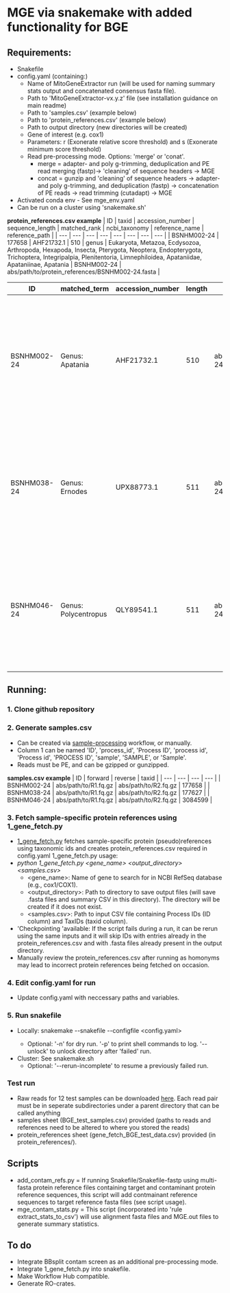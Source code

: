 # MGE via snakemake with added functionality for BGE #
## Requirements: ##
- Snakefile
- config.yaml (containing:)
  - Name of MitoGeneExtractor run (will be used for naming summary stats output and concatenated consensus fasta file).
  - Path to 'MitoGeneExtractor-vx.y.z' file (see installation guidance on main readme)
  - Path to 'samples.csv' (example below)
  - Path to 'protein_references.csv' (example below)
  - Path to output directory (new directories will be created)
  - Gene of interest (e.g. cox1)
  - Parameters: r (Exonerate relative score threshold) and s (Exonerate minimum score threshold)
  - Read pre-processing mode. Options: 'merge' or 'conat'.
    - merge = adapter- and poly g-trimming, deduplication and PE read merging (fastp)-> 'cleaning' of sequence headers -> MGE
    - concat = gunzip and 'cleaning' of sequence headers -> adapter- and poly g-trimming, and deduplication (fastp) -> concatenation of PE reads -> read trimming (cutadapt) -> MGE
- Activated conda env - See mge_env.yaml
- Can be run on a cluster using 'snakemake.sh'



**protein_references.csv example** 
| ID | taxid | accession_number | sequence_length | matched_rank | ncbi_taxonomy | reference_name | reference_path |
| --- | --- | --- | --- | --- | --- | --- | --- |
| BSNHM002-24 | 177658 | AHF21732.1 | 510 | genus | Eukaryota, Metazoa, Ecdysozoa, Arthropoda, Hexapoda, Insecta, Pterygota, Neoptera, Endopterygota, Trichoptera, Integripalpia, Plenitentoria, Limnephiloidea, Apataniidae, Apataniinae, Apatania | BSNHM002-24 | abs/path/to/protein_references/BSNHM002-24.fasta | 


| ID | matched_term | accession_number | length | reference_path | reference_name | tax_validated | ncbi_taxonomy |
| --- | --- | --- | --- | --- | --- | --- | --- |
| BSNHM002-24 | Genus: Apatania | AHF21732.1 | 510 | abs/path/to/protein_references/BSNHM002-24.fasta | BSNHM002-24 | true | Eukaryota, Metazoa, Ecdysozoa, Arthropoda, Hexapoda, Insecta, Pterygota, Neoptera, Endopterygota, Trichoptera, Integripalpia, Plenitentoria, Limnephiloidea, Apataniidae, Apataniinae, Apatania |
| BSNHM038-24 | Genus: Ernodes | UPX88773.1 | 511 | abs/path/to/protein_references/BSNHM038-24.fasta | BSNHM038-24 | true | Eukaryota, Metazoa, Ecdysozoa, Arthropoda, Hexapoda, Insecta, Pterygota, Neoptera, Endopterygota, Trichoptera, Integripalpia, Brevitentoria, Sericostomatoidea, Beraeidae, Ernodes | 
| BSNHM046-24 | Genus: Polycentropus | QLY89541.1 | 511 | abs/path/to/protein_references/BSNHM046-24.fasta | BSNHM046-24 | true | Eukaryota, Metazoa, Ecdysozoa, Arthropoda, Hexapoda, Insecta, Pterygota, Neoptera, Endopterygota, Trichoptera, Annulipalpia, Psychomyioidea, Polycentropodidae, Polycentropodinae, Polycentropus |
  
  

## Running: ##
### 1. Clone github repository ###

### 2. Generate samples.csv ###
- Can be created via [sample-processing](https://github.com/bge-barcoding/sample-processing) workflow, or manually.
- Column 1 can be named 'ID', 'process_id', 'Process ID', 'process id', 'Process id', 'PROCESS ID', 'sample', 'SAMPLE', or 'Sample'.
- Reads must be PE, and can be gzipped or gunzipped.
  
**samples.csv example**
| ID | forward | reverse | taxid |
| --- | --- | --- | --- |
| BSNHM002-24  | abs/path/to/R1.fq.gz | abs/path/to/R2.fq.gz | 177658 |
| BSNHM038-24 | abs/path/to/R1.fq.gz | abs/path/to/R2.fq.gz | 177627 |
| BSNHM046-24 | abs/path/to/R1.fq.gz | abs/path/to/R2.fq.gz | 3084599 |

### 3. Fetch sample-specific protein references using 1_gene_fetch.py ###
- [1_gene_fetch.py](https://github.com/SchistoDan/MitoGeneExtractor/blob/main/snakemake/1_gene_fetch.py) fetches sample-specific protein (pseudo)references using taxonomic ids and creates protein_references.csv required in config.yaml 
1_gene_fetch.py usage:
 - *python 1_gene_fetch.py <gene_name> <output_directory> <samples.csv>*
    - <gene_name>: Name of gene to search for in NCBI RefSeq database (e.g., cox1/COX1).
    - <output_directory>: Path to directory to save output files (will save .fasta files and summary CSV in this directory). The directory will be created if it does not exist.
    - <samples.csv>: Path to input CSV file containing Process IDs (ID column) and TaxIDs (taxid column).
- 'Checkpointing 'available: If the script fails during a run, it can be rerun using the same inputs and it will skip IDs with entries already in the protein_references.csv and with .fasta files already present in the output directory.
- Manually review the protein_references.csv after running as homonyms may lead to incorrect protein references being fetched on occasion.

### 4. Edit config.yaml for run ###
- Update config.yaml with neccessary paths and variables.

### 5. Run snakefile ###
- Locally: snakemake --snakefile <Snakefile> --configfile <config.yaml>
  - Optional: '-n' for dry run. '-p' to print shell commands to log. '--unlock' to unlock directory after 'failed' run.
- Cluster: See snakemake.sh
  - Optional: '--rerun-incomplete' to resume a previously failed run.

### Test run ###
- Raw reads for 12 test samples can be downloaded [here](https://naturalhistorymuseum-my.sharepoint.com/personal/b_price_nhm_ac_uk/_layouts/15/onedrive.aspx?ct=1723035606962&or=Teams%2DHL&ga=1&LOF=1&id=%2Fpersonal%2Fb%5Fprice%5Fnhm%5Fac%5Fuk%2FDocuments%2F%5Ftemp%2F%5FBGEexamples4Felix%2F1%5Fraw%5Fdata). Each read pair must be in seperate subdirectories under a parent directory that can be called anything
- samples sheet (BGE_test_samples.csv) provided (paths to reads and references need to be altered to where you stored the reads)
- protein_references sheet (gene_fetch_BGE_test_data.csv) provided (in protein_references/).


## Scripts ##
- add_contam_refs.py = If running Snakefile/Snakefile-fastp using multi-fasta protein reference files containing target and contaminant protein reference sequences, this script will add  contmainant reference sequences to target reference fasta files (see script usage).
- mge_contam_stats.py = This script (incorporated into 'rule extract_stats_to_csv') will use alignment fasta files and MGE.out files to generate summary statistics.

## To do ##
- Integrate BBsplit contam screen as an additional pre-processing mode.
- Integrate 1_gene_fetch.py into snakefile.
- Make Workflow Hub compatible.
- Generate RO-crates.
  
